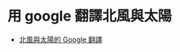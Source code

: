 # 用 google 翻譯北風與太陽

* [北風與太陽的 Google 翻譯](https://translate.google.com/#en/zh-TW/The%20North%20Wind%20and%20the%20Sun%0A%0AThe%20North%20Wind%20and%20the%20Sun%20were%20disputing%20which%20was%20the%20stronger%2C%20when%20a%20traveler%20came%20along%20wrapped%20in%20a%20warm%20cloak.%0AThey%20agreed%20that%20the%20one%20who%20first%20succeeded%20in%20making%20the%20traveler%20take%20his%20cloak%20off%20should%20be%20considered%20stronger%20than%20the%20other.%0AThen%20the%20North%20Wind%20blew%20as%20hard%20as%20he%20could%2C%20but%20the%20more%20he%20blew%20the%20more%20closely%20did%20the%20traveler%20fold%20his%20cloak%20around%20him%3B%0Aand%20at%20last%20the%20North%20Wind%20gave%20up%20the%20attempt.%20Then%20the%20Sun%20shined%20out%20warmly%2C%20and%20immediately%20the%20traveler%20took%20off%20his%20cloak.%0AAnd%20so%20the%20North%20Wind%20was%20obliged%20to%20confess%20that%20the%20Sun%20was%20the%20stronger%20of%20the%20two.)